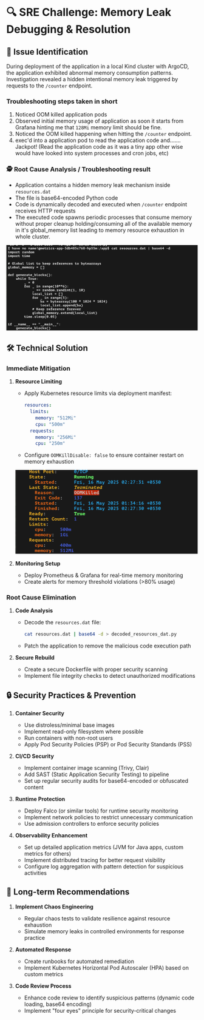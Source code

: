# 🔍 SRE Challenge: Memory Leak Debugging & Resolution

## 🐛 Issue Identification

During deployment of the application in a local Kind cluster with ArgoCD, the application exhibited abnormal memory consumption patterns. Investigation revealed a hidden intentional memory leak triggered by requests to the `/counter` endpoint.

### Troubleshooting steps taken in short

1. Noticed OOM killed application pods
2. Observed initial memory usage of application as soon it starts from Grafana hinting me that `128Mi` memory limit should be fine.
3. Noticed the OOM killed happening when hitting the `/counter` endpoint.
4. exec'd into a application pod to read the application code and....... Jackpot! (Read the application code as it was a tiny app other wise would have looked into system processes and cron jobs, etc)

### 🕵️ Root Cause Analysis / Troubleshooting result

- Application contains a hidden memory leak mechanism inside `resources.dat`
- The file is base64-encoded Python code
- Code is dynamically decoded and executed when `/counter` endpoint receives HTTP requests
- The executed code spawns periodic processes that consume memory without proper cleanup holding/consuming all of the available memory in it's global_memory list leading to memory resource exhaustion in whole cluster.

![resource.dat file decoded. The intentional memory leak base64 encoded python code](/assets/images/resource.dat%20decoded.png "resource.dat decoded")

## 🛠️ Technical Solution

### Immediate Mitigation

1. **Resource Limiting**
   - Apply Kubernetes resource limits via deployment manifest:
     ```yaml
     resources:
       limits:
         memory: "512Mi"
         cpu: "500m"
       requests:
         memory: "256Mi"
         cpu: "250m"
     ```
   - Configure `OOMKillDisable: false` to ensure container restart on memory exhaustion

   ![OOM Killed](/assets/images/App%20killed%20OOM.png "Application OOM killed because of resource limits enforcement")

2. **Monitoring Setup**
   - Deploy Prometheus & Grafana for real-time memory monitoring
   - Create alerts for memory threshold violations (>80% usage)

### Root Cause Elimination

1. **Code Analysis**
   - Decode the `resources.dat` file:
     ```bash
     cat resources.dat | base64 -d > decoded_resources_dat.py
     ```
   - Patch the application to remove the malicious code execution path

2. **Secure Rebuild**
   - Create a secure Dockerfile with proper security scanning
   - Implement file integrity checks to detect unauthorized modifications

## 🔒 Security Practices & Prevention

1. **Container Security**
   - Use distroless/minimal base images
   - Implement read-only filesystem where possible
   - Run containers with non-root users
   - Apply Pod Security Policies (PSP) or Pod Security Standards (PSS)

2. **CI/CD Security**
   - Implement container image scanning (Trivy, Clair)
   - Add SAST (Static Application Security Testing) to pipeline
   - Set up regular security audits for base64-encoded or obfuscated content

3. **Runtime Protection**
   - Deploy Falco (or similar tools) for runtime security monitoring
   - Implement network policies to restrict unnecessary communication
   - Use admission controllers to enforce security policies

4. **Observability Enhancement**
   - Set up detailed application metrics (JVM for Java apps, custom metrics for others)
   - Implement distributed tracing for better request visibility
   - Configure log aggregation with pattern detection for suspicious activities

## 🔄 Long-term Recommendations

1. **Implement Chaos Engineering**
   - Regular chaos tests to validate resilience against resource exhaustion
   - Simulate memory leaks in controlled environments for response practice

2. **Automated Response**
   - Create runbooks for automated remediation
   - Implement Kubernetes Horizontal Pod Autoscaler (HPA) based on custom metrics

3. **Code Review Process**
   - Enhance code review to identify suspicious patterns (dynamic code loading, base64 encoding)
   - Implement "four eyes" principle for security-critical changes
